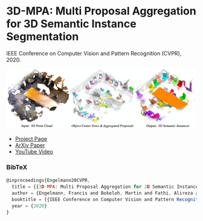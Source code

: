 # 3D-MPA: Multi Proposal Aggregation for 3D Semantic Instance Segmentation
IEEE Conference on Computer Vision and Pattern Recognition (CVPR), 2020.

<img src="docs/teaser.png" style="max-width:100%" />

- [Project Page](https://francisengelmann.github.io/3D-MPA/)
- [ArXiv Paper](https://arxiv.org/pdf/2003.13867.pdf)
- [YouTube Video](https://www.youtube.com/watch?v=ifL8yTbRFDk&feature=emb_logo)

### BibTeX

```js
@inproceedings{Engelmann20CVPR,
  title = {{3D-MPA: Multi Proposal Aggregation for 3D Semantic Instance Segmentation}},
  author = {Engelmann, Francis and Bokeloh, Martin and Fathi, Alireza and Leibe, Bastian and Nie{\ss}ner, Matthias},
  booktitle = {{IEEE Conference on Computer Vision and Pattern Recognition (CVPR)}},
  year = {2020}
}
```
